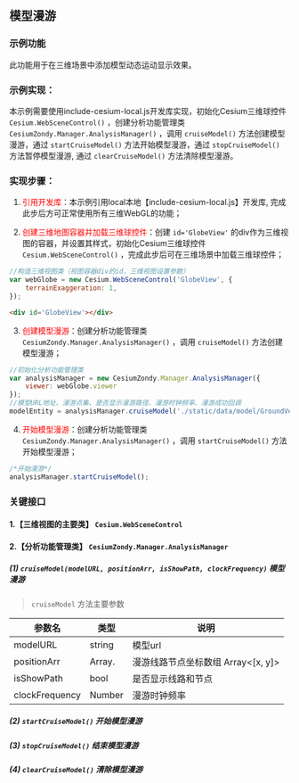 ## 模型漫游

### 示例功能

此功能用于在三维场景中添加模型动态运动显示效果。

### 示例实现：

本示例需要使用include-cesium-local.js开发库实现，初始化Cesium三维球控件 `Cesium.WebSceneControl()` ，创建分析功能管理类 `CesiumZondy.Manager.AnalysisManager()` ，调用 `cruiseModel()` 方法创建模型漫游，通过 `startCruiseModel()` 方法开始模型漫游，通过 `stopCruiseModel()` 方法暂停模型漫游, 通过 `clearCruiseModel()` 方法清除模型漫游。

### 实现步骤：

1. <font color=red>引用开发库</font>：本示例引用local本地【include-cesium-local.js】开发库, 完成此步后方可正常使用所有三维WebGL的功能；

2. <font color=red>创建三维地图容器并加载三维球控件</font>：创建 `id='GlobeView'` 的div作为三维视图的容器，并设置其样式，初始化Cesium三维球控件 `Cesium.WebSceneControl()` ，完成此步后可在三维场景中加载三维球控件；

``` Javascript
//构造三维视图类（视图容器div的id，三维视图设置参数）
var webGlobe = new Cesium.WebSceneControl('GlobeView', {
    terrainExaggeration: 1,
});
```

``` html
<div id='GlobeView'></div>
```

3. <font color=red>创建模型漫游</font>：创建分析功能管理类 `CesiumZondy.Manager.AnalysisManager()` ，调用 `cruiseModel()` 方法创建模型漫游；

``` Javascript
//初始化分析功能管理类
var analysisManager = new CesiumZondy.Manager.AnalysisManager({
    viewer: webGlobe.viewer
});
//模型URL地址、漫游点集、是否显示漫游路径、漫游时钟频率、漫游成功回调
modelEntity = analysisManager.cruiseModel('./static/data/model/GroundVehicle.glb', positionArr, true, 30);
```

4. <font color=red>开始模型漫游</font>：创建分析功能管理类 `CesiumZondy.Manager.AnalysisManager()` ，调用 `startCruiseModel()` 方法开始模型漫游；

``` Javascript
/*开始漫游*/
analysisManager.startCruiseModel();
```

### 关键接口

#### 1.【三维视图的主要类】 `Cesium.WebSceneControl`

#### 2.【分析功能管理类】 `CesiumZondy.Manager.AnalysisManager`

##### (1) `cruiseModel(modelURL, positionArr, isShowPath, clockFrequency)` 模型漫游

> `cruiseModel` 方法主要参数

|参数名|类型|说明|
|-|-|-|
|modelURL|string|模型url|
|positionArr|Array.<Array>|	漫游线路节点坐标数组 Array<[x, y]>|
|isShowPath|bool|是否显示线路和节点|
|clockFrequency|Number|漫游时钟频率|

##### (2) `startCruiseModel()` 开始模型漫游

##### (3) `stopCruiseModel()` 结束模型漫游

##### (4) `clearCruiseModel()` 清除模型漫游
